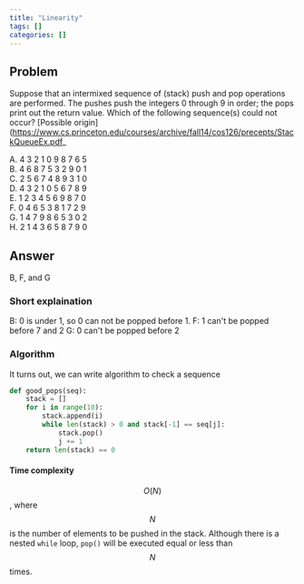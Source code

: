 ```yaml
---
title: "Linearity"
tags: []
categories: []
---
```


## Problem
Suppose that an intermixed sequence of (stack) push and pop operations are performed. The pushes push the integers 0 through 9 in order; the pops print out the return value. Which of the following sequence(s) could not occur? [Possible origin](https://www.cs.princeton.edu/courses/archive/fall14/cos126/precepts/StackQueueEx.pdf_

A. 4 3 2 1 0 9 8 7 6 5  
B. 4 6 8 7 5 3 2 9 0 1  
C. 2 5 6 7 4 8 9 3 1 0  
D. 4 3 2 1 0 5 6 7 8 9  
E. 1 2 3 4 5 6 9 8 7 0  
F. 0 4 6 5 3 8 1 7 2 9  
G. 1 4 7 9 8 6 5 3 0 2  
H. 2 1 4 3 6 5 8 7 9 0  

## Answer
B, F, and G

### Short explaination
B: 0 is under 1, so 0 can not be popped before 1.
F: 1 can't be popped before 7 and 2
G: 0 can't be popped before 2

### Algorithm
It turns out, we can write algorithm to check a sequence
```python
def good_pops(seq):
    stack = []
    for i in range(10):
        stack.append(i)
        while len(stack) > 0 and stack[-1] == seq[j]:
            stack.pop()
            j += 1
    return len(stack) == 0
```

#### Time complexity
$$O(N)$$, where $$N$$ is the number of elements to be pushed in the stack. Although there is a nested `while` loop, `pop()` will be executed equal or less than $$N$$ times.

